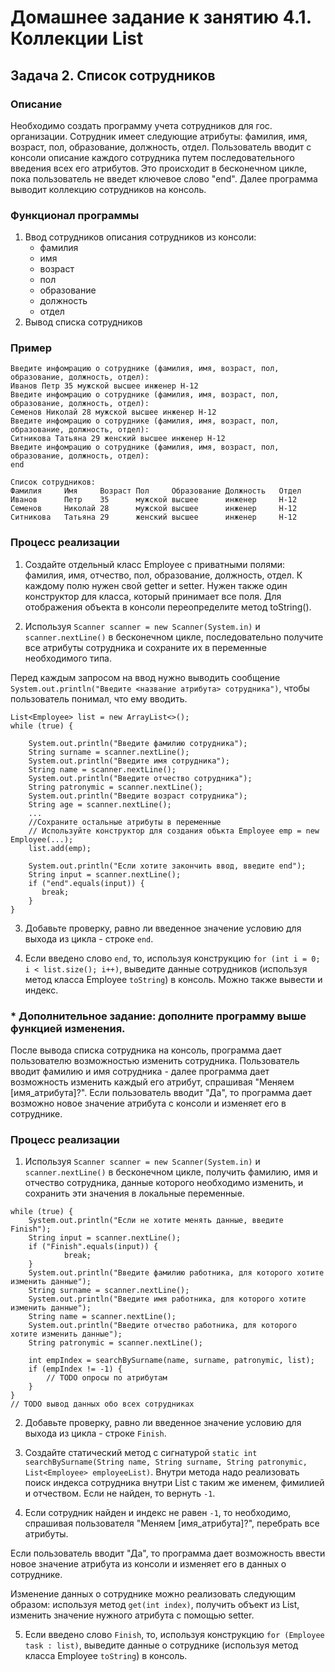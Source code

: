 # Домашнее задание к занятию 4.1. Коллекции List
## Задача 2. Список сотрудников

### Описание
Необходимо создать программу учета сотрудников для гос. организации. Сотрудник имеет следующие атрибуты:
фамилия, имя, возраст, пол, образование, должность, отдел. 
Пользователь вводит с консоли описание каждого сотрудника путем последовательного введения всех его атрибутов. 
Это происходит в бесконечном цикле, пока пользователь не введет ключевое слово "end".
Далее программа выводит коллекцию сотрудников на консоль.

### Функционал программы
1. Ввод сотрудников описания сотрудников из консоли:
    - фамилия
    - имя
    - возраст
    - пол
    - образование
    - должность
    - отдел
2. Вывод списка сотрудников

### Пример
```
Введите инфомрацию о сотруднике (фамилия, имя, возраст, пол, образование, должность, отдел):
Иванов Петр 35 мужской высшее инженер Н-12
Введите инфомрацию о сотруднике (фамилия, имя, возраст, пол, образование, должность, отдел):
Семенов Николай 28 мужской высшее инженер Н-12
Введите инфомрацию о сотруднике (фамилия, имя, возраст, пол, образование, должность, отдел):
Ситникова Татьяна 29 женский высшее инженер Н-12
Введите инфомрацию о сотруднике (фамилия, имя, возраст, пол, образование, должность, отдел):
end

Список сотрудников:
Фамилия     Имя     Возраст Пол     Образование Должность   Отдел
Иванов      Петр    35      мужской высшее      инженер     Н-12
Семенов     Николай 28      мужской высшее      инженер     Н-12
Ситникова   Татьяна 29      женский высшее      инженер     Н-12
```

### Процесс реализации
1. Создайте отдельный класс Employee с приватными полями: фамилия, имя, отчество, пол, образование, должность, отдел.
К каждому полю нужен свой getter и setter. Нужен также один конструктор для класса, который принимает все поля. Для отображения объекта в консоли переопределите метод toString().

2. Используя `Scanner scanner = new Scanner(System.in)` и `scanner.nextLine()` в бесконечном цикле, последовательно получите все атрибуты сотрудника и сохраните их в переменные необходимого типа. 

Перед каждым запросом на ввод нужно выводить сообщение `System.out.println("Введите <название атрибута> сотрудника")`, 
чтобы пользователь понимал, что ему вводить.
```
List<Employee> list = new ArrayList<>();
while (true) {

    System.out.println("Введите фамилию сотрудника");
    String surname = scanner.nextLine();
    System.out.println("Введите имя сотрудника");
    String name = scanner.nextLine();
    System.out.println("Введите отчество сотрудника");
    String patronymic = scanner.nextLine();
    System.out.println("Введите возраст сотрудника");
    String age = scanner.nextLine();
    ...
    //Сохраните остальные атрибуты в переменные
    // Используйте конструктор для создания объкта Employee emp = new Employee(...);
    list.add(emp);
    
    System.out.println("Если хотите закончить ввод, введите end");
    String input = scanner.nextLine();
    if ("end".equals(input)) {
       break;
    }
}
```
3. Добавьте проверку, равно ли введенное значение условию для выхода из цикла - строке `end`.

4. Если введено слово `end`, то, используя конструкцию `for (int i = 0; i < list.size(); i++)`, выведите данные сотрудников (используя метод класса Employee `toString`) в консоль. Можно также вывести и индекс.

### * Дополнительное задание: дополните программу выше функцией изменения. 

После вывода списка сотрудника на консоль, программа дает пользователю возможностью изменить сотрудника. 
Пользователь вводит фамилию и имя сотрудника - далее программа дает возможность изменить каждый его атрибут, 
спрашивая "Меняем [имя_атрибута]?". Если пользователь вводит "Да", то программа дает возможно новое значение атрибута с 
консоли и изменяет его в сотруднике.

### Процесс реализации

1. Используя `Scanner scanner = new Scanner(System.in)` и `scanner.nextLine()` в бесконечном цикле, получить фамилию, имя и отчество сотрудника, данные которого необходимо изменить, и сохранить эти значения в локальные переменные.
   
```
while (true) {
    System.out.println("Если не хотите менять данные, введите Finish");
    String input = scanner.nextLine();
    if ("Finish".equals(input)) {
            break;
    }
    System.out.println("Введите фамилию работника, для которого хотите изменить данные");
    String surname = scanner.nextLine();
    System.out.println("Введите имя работника, для которого хотите изменить данные");
    String name = scanner.nextLine();
    System.out.println("Введите отчество работника, для которого хотите изменить данные");
    String patronymic = scanner.nextLine();
    
    int empIndex = searchBySurname(name, surname, patronymic, list);
    if (empIndex != -1) {
        // TODO опросы по атрибутам
    }
}
// TODO вывод данных обо всех сотрудниках
```

2. Добавьте проверку, равно ли введенное значение условию для выхода из цикла - строке `Finish`.

3. Создайте статический метод с сигнатурой 
`static int searchBySurname(String name, String surname, String patronymic, List<Employee> employeeList)`. 
Внутри метода надо реализовать поиск индекса сотрудника внутри List с таким же именем, фимилией и отчеством. Если не найден, то вернуть `-1`.

4. Если сотрудник найден и индекс не равен `-1`, то необходимо, спрашивая пользователя "Меняем [имя_атрибута]?", перебрать все атрибуты.

Если пользователь вводит "Да", то программа дает возможность ввести новое значение атрибута из консоли и изменяет его в данных о сотруднике.

Изменение данных о сотруднике можно реализовать следующим образом: используя метод `get(int index)`, получить объект из List, изменить значение нужного атрибута с помощью setter. 

5. Если введено слово `Finish`, то, используя конструкцию `for (Employee task : list)`, выведите данные о сотруднике (используя метод класса Employee `toString`) в консоль.
